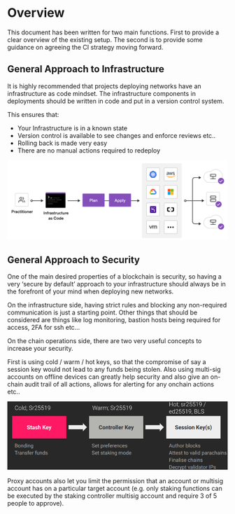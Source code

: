 # Overview

This document has been written for two main functions. First to provide a clear overview of the existing setup. The second is to provide some guidance on agreeing the CI strategy moving forward.

## General Approach to Infrastructure

It is highly recommended that projects deploying networks have an infrastructure as code mindset. The infrastructure components in deployments should be written in code and put in a version control system.

This ensures that:

- Your Infrastructure is in a known state
- Version control is available to see changes and enforce reviews etc..
- Rolling back is made very easy
- There are no manual actions required to redeploy

![workflow](images/3osxC7.png)

## General Approach to Security

One of the main desired properties of a blockchain is security, so having a very ‘secure by default’ approach to your infrastructure should always be in the forefront of your mind when deploying new networks.

On the infrastructure side, having strict rules and blocking any non-required communication is just a starting point. Other things that should be considered are things like log monitoring, bastion hosts being required for access, 2FA for ssh etc…

On the chain operations side, there are two very useful concepts to increase your security.

First is using cold / warm / hot keys, so that the compromise of say a session key would not lead to any funds being stolen. Also using multi-sig accounts on offline devices can greatly help security and also give an on-chain audit trail of all actions, allows for alerting for any onchain actions etc..

![key stages](images/AEEVr6.png)

Proxy accounts also let you limit the permission that an account or multisig account has on a particular target account (e.g. only staking functions can be executed by the staking controller multisig account and require 3 of 5 people to approve).
